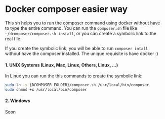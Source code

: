 # Docker composer easier way

This sh helps you to run the composer command using docker without have to type the entire 
command. You can run the `composer.sh` file like `~/dcomposer/composer.sh install`, or you 
can create a symbolic link to the real file.

If you create the symbolic link, you will be able to run `composer intall` without have
the composer installed. The unique requisite is have docker :)

#### 1. UNIX Systems (Linux, Mac, Linux, Others, Linux, ...)

In Linux you can run the this commands to create the symbolic link:
```sh
sudo ln -s {DCOMPOSER_FOLDER}/composer.sh /usr/local/bin/composer
sudo chmod +x /usr/local/bin/composer

```

#### 2. Windows

Soon